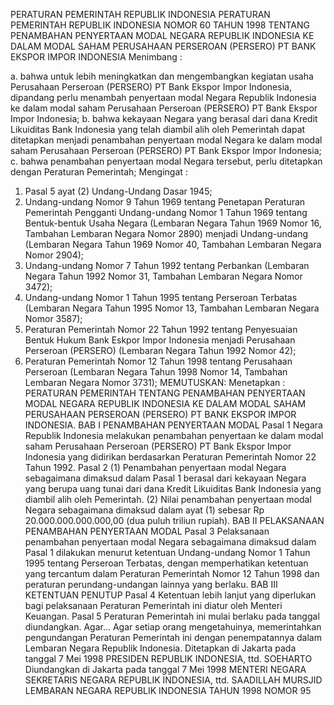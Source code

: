  PERATURAN PEMERINTAH REPUBLIK INDONESIA PERATURAN PEMERINTAH REPUBLIK INDONESIA NOMOR 60 TAHUN 1998 TENTANG PENAMBAHAN PENYERTAAN MODAL NEGARA REPUBLIK INDONESIA KE DALAM MODAL SAHAM PERUSAHAAN PERSEROAN (PERSERO) PT BANK EKSPOR IMPOR INDONESIA
Menimbang :

a. bahwa untuk lebih meningkatkan dan mengembangkan kegiatan usaha Perusahaan Perseroan (PERSERO) PT Bank Ekspor Impor Indonesia, dipandang perlu menambah penyertaan modal Negara Republik Indonesia ke dalam modal saham Perusahaan Perseroan (PERSERO) PT Bank Ekspor Impor Indonesia;
b. bahwa kekayaan Negara yang berasal dari dana Kredit Likuiditas Bank Indonesia yang telah diambil alih oleh Pemerintah dapat ditetapkan menjadi penambahan penyertaan modal Negara ke dalam modal saham Perusahaan Perseroan (PERSERO) PT Bank Ekspor Impor Indonesia;
c. bahwa penambahan penyertaan modal Negara tersebut, perlu ditetapkan dengan Peraturan Pemerintah;
Mengingat :

1. Pasal 5 ayat (2) Undang-Undang Dasar 1945;
2. Undang-undang Nomor 9 Tahun 1969 tentang Penetapan Peraturan Pemerintah Pengganti Undang-undang Nomor 1 Tahun 1969 tentang Bentuk-bentuk Usaha Negara (Lembaran Negara Tahun 1969 Nomor 16, Tambahan Lembaran Negara Nomor 2890) menjadi Undang-undang (Lembaran Negara Tahun 1969 Nomor 40, Tambahan Lembaran Negara Nomor 2904);
3. Undang-undang Nomor 7 Tahun 1992 tentang Perbankan (Lembaran Negara Tahun 1992 Nomor 31, Tambahan Lembaran Negara Nomor 3472);
4. Undang-undang Nomor 1 Tahun 1995 tentang Perseroan Terbatas (Lembaran Negara Tahun 1995 Nomor 13, Tambahan Lembaran Negara Nomor 3587);
5. Peraturan Pemerintah Nomor 22 Tahun 1992 tentang Penyesuaian Bentuk Hukum Bank Eskpor Impor Indonesia menjadi Perusahaan Perseroan (PERSERO) (Lembaran Negara Tahun 1992 Nomor 42);
6. Peraturan Pemerintah Nomor 12 Tahun 1998 tentang Perusahaan Perseroan (Lembaran Negara Tahun 1998 Nomor 14, Tambahan Lembaran Negara Nomor 3731);
MEMUTUSKAN:
 Menetapkan : PERATURAN PEMERINTAH TENTANG PENAMBAHAN PENYERTAAN MODAL NEGARA REPUBLIK INDONESIA KE DALAM MODAL SAHAM PERUSAHAAN PERSEROAN (PERSERO) PT BANK EKSPOR IMPOR INDONESIA.
BAB I PENAMBAHAN PENYERTAAN MODAL
Pasal 1
Negara Republik Indonesia melakukan penambahan penyertaan ke dalam modal saham Perusahaan Perseroan (PERSERO) PT Bank Ekspor Impor Indonesia yang didirikan berdasarkan Peraturan Pemerintah Nomor 22 Tahun 1992.
Pasal 2
(1) Penambahan penyertaan modal Negara sebagaimana dimaksud dalam Pasal 1 berasal dari kekayaan Negara yang berupa uang tunai dari dana Kredit Likuiditas Bank Indonesia yang diambil alih oleh Pemerintah.
(2) Nilai penambahan penyertaan modal Negara sebagaimana dimaksud dalam ayat (1) sebesar Rp 20.000.000.000.000,00 (dua puluh triliun rupiah).
BAB II PELAKSANAAN PENAMBAHAN PENYERTAAN MODAL
Pasal 3
Pelaksanaan penambahan penyertaan modal Negara sebagaimana dimaksud dalam Pasal 1 dilakukan menurut ketentuan Undang-undang Nomor 1 Tahun 1995 tentang Perseroan Terbatas, dengan memperhatikan ketentuan yang tercantum dalam Peraturan Pemerintah Nomor 12 Tahun 1998 dan peraturan perundang-undangan lainnya yang berlaku.
BAB III KETENTUAN PENUTUP
Pasal 4
Ketentuan lebih lanjut yang diperlukan bagi pelaksanaan Peraturan Pemerintah ini diatur oleh Menteri Keuangan.
Pasal 5
Peraturan Pemerintah ini mulai berlaku pada tanggal diundangkan. Agar...
Agar setiap orang mengetahuinya, memerintahkan pengundangan Peraturan Pemerintah ini dengan penempatannya dalam Lembaran Negara Republik Indonesia. Ditetapkan di Jakarta pada tanggal 7 Mei 1998 PRESIDEN REPUBLIK INDONESIA, ttd. SOEHARTO Diundangkan di Jakarta pada tanggal 7 Mei 1998 MENTERI NEGARA SEKRETARIS NEGARA REPUBLIK INDONESIA, ttd. SAADILLAH MURSJID LEMBARAN NEGARA REPUBLIK INDONESIA TAHUN 1998 NOMOR 95